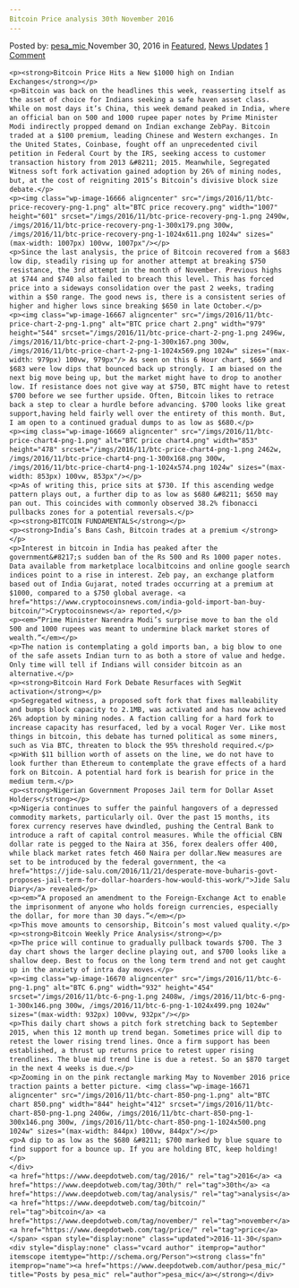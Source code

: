 ```yaml
---
Bitcoin Price analysis 30th November 2016
---
```

<article class="post-listing post-16659 post type-post status-publish format-standard has-post-thumbnail hentry  tag-3336 tag-30th tag-analysis tag-bitcoin tag-november tag-price">
    <div class="post-inner">
        <span>Posted by: <a href="https://www.deepdotweb.com/author/pesa_mic/" title="">pesa_mic </a></span>
    <span>November 30, 2016</span>
    <span>in <a href="https://www.deepdotweb.com/category/deepdot-news/" rel="category tag">Featured</a>, <a href="https://www.deepdotweb.com/category/news-updates/" rel="category tag">News Updates</a></span>
    <span><a href="https://www.deepdotweb.com/2016/11/30/bitcoin-price-analysis-30th-november-2016/#comments">1 Comment</a></span>
    </p>
    <div class="clear"></div>
    
    <p><strong>Bitcoin Price Hits a New $1000 high on Indian Exchanges</strong></p>
    <p>Bitcoin was back on the headlines this week, reasserting itself as the asset of choice for Indians seeking a safe haven asset class. While on most days it’s China, this week demand peaked in India, where an official ban on 500 and 1000 rupee paper notes by Prime Minister Modi indirectly propped demand on Indian exchange ZebPay. Bitcoin traded at a $100 premium, leading Chinese and Western exchanges. In the United States, Coinbase, fought off an unprecedented civil petition in Federal Court by the IRS, seeking access to customer transaction history from 2013 &#8211; 2015. Meanwhile, Segregated Witness soft fork activation gained adoption by 26% of mining nodes, but, at the cost of reigniting 2015’s Bitcoin’s divisive block size debate.</p>
    <p><img class="wp-image-16666 aligncenter" src="/imgs/2016/11/btc-price-recovery-png-1.png" alt="BTC price recovery.png" width="1007" height="601" srcset="/imgs/2016/11/btc-price-recovery-png-1.png 2490w, /imgs/2016/11/btc-price-recovery-png-1-300x179.png 300w, /imgs/2016/11/btc-price-recovery-png-1-1024x611.png 1024w" sizes="(max-width: 1007px) 100vw, 1007px"/></p>
    <p>Since the last analysis, the price of Bitcoin recovered from a $683 low dip, steadily rising up for another attempt at breaking $750 resistance, the 3rd attempt in the month of November. Previous highs at $744 and $740 also failed to breach this level. This has forced price into a sideways consolidation over the past 2 weeks, trading within a $50 range. The good news is, there is a consistent series of higher and higher lows since breaking $650 in late October.</p>
    <p><img class="wp-image-16667 aligncenter" src="/imgs/2016/11/btc-price-chart-2-png-1.png" alt="BTC price chart 2.png" width="979" height="544" srcset="/imgs/2016/11/btc-price-chart-2-png-1.png 2496w, /imgs/2016/11/btc-price-chart-2-png-1-300x167.png 300w, /imgs/2016/11/btc-price-chart-2-png-1-1024x569.png 1024w" sizes="(max-width: 979px) 100vw, 979px"/> As seen on this 6 Hour chart, $669 and $683 were low dips that bounced back up strongly. I am biased on the next big move being up, but the market might have to drop to another low. If resistance does not give way at $750, BTC might have to retest $700 before we see further upside. Often, Bitcoin likes to retrace back a step to clear a hurdle before advancing. $700 looks like great support,having held fairly well over the entirety of this month. But, I am open to a continued gradual dumps to as low as $680.</p>
    <p><img class="wp-image-16669 aligncenter" src="/imgs/2016/11/btc-price-chart4-png-1.png" alt="BTC price chart4.png" width="853" height="478" srcset="/imgs/2016/11/btc-price-chart4-png-1.png 2462w, /imgs/2016/11/btc-price-chart4-png-1-300x168.png 300w, /imgs/2016/11/btc-price-chart4-png-1-1024x574.png 1024w" sizes="(max-width: 853px) 100vw, 853px"/></p>
    <p>As of writing this, price sits at $730. If this ascending wedge pattern plays out, a further dip to as low as $680 &#8211; $650 may pan out. This coincides with commonly observed 38.2% fibonacci pullbacks zones for a potential reversals.</p>
    <p><strong>BITCOIN FUNDAMENTALS</strong></p>
    <p><strong>India’s Bans Cash, Bitcoin trades at a premium </strong></p>
    <p>Interest in bitcoin in India has peaked after the government&#8217;s sudden ban of the Rs 500 and Rs 1000 paper notes. Data available from marketplace localbitcoins and online google search indices point to a rise in interest. Zeb pay, an exchange platform based out of India Gujarat, noted trades occurring at a premium at $1000, compared to a $750 global average. <a href="https://www.cryptocoinsnews.com/india-gold-import-ban-buy-bitcoin/">Cryptocoinsnews</a> reported,</p>
    <p><em>“Prime Minister Narendra Modi’s surprise move to ban the old 500 and 1000 rupees was meant to undermine black market stores of wealth.”</em></p>
    <p>The nation is contemplating a gold imports ban, a big blow to one of the safe assets Indian turn to as both a store of value and hedge. Only time will tell if Indians will consider bitcoin as an alternative.</p>
    <p><strong>Bitcoin Hard Fork Debate Resurfaces with SegWit activation</strong></p>
    <p>Segregated witness, a proposed soft fork that fixes malleability and bumps block capacity to 2.1MB, was activated and has now achieved 26% adoption by mining nodes. A faction calling for a hard fork to increase capacity has resurfaced, led by a vocal Roger Ver. Like most things in bitcoin, this debate has turned political as some miners, such as Via BTC, threaten to block the 95% threshold required.</p>
    <p>With $11 billion worth of assets on the line, we do not have to look further than Ethereum to contemplate the grave effects of a hard fork on Bitcoin. A potential hard fork is bearish for price in the medium term.</p>
    <p><strong>Nigerian Government Proposes Jail term for Dollar Asset Holders</strong></p>
    <p>Nigeria continues to suffer the painful hangovers of a depressed commodity markets, particularly oil. Over the past 15 months, its forex currency reserves have dwindled, pushing the Central Bank to introduce a raft of capital control measures. While the official CBN dollar rate is pegged to the Naira at 356, forex dealers offer 400, while black market rates fetch 460 Naira per dollar.New measures are set to be introduced by the federal government, the <a href="https://jide-salu.com/2016/11/21/desperate-move-buharis-govt-proposes-jail-term-for-dollar-hoarders-how-would-this-work/">Jide Salu Diary</a> revealed</p>
    <p><em>“A proposed an amendment to the Foreign-Exchange Act to enable the imprisonment of anyone who holds foreign currencies, especially the dollar, for more than 30 days.”</em></p>
    <p>This move amounts to censorship, Bitcoin’s most valued quality.</p>
    <p><strong>Bitcoin Weekly Price Analysis</strong></p>
    <p>The price will continue to gradually pullback towards $700. The 3 day chart shows the larger decline playing out, and $700 looks like a shallow deep. Best to focus on the long term trend and not get caught up in the anxiety of intra day moves.</p>
    <p><img class="wp-image-16670 aligncenter" src="/imgs/2016/11/btc-6-png-1.png" alt="BTC 6.png" width="932" height="454" srcset="/imgs/2016/11/btc-6-png-1.png 2408w, /imgs/2016/11/btc-6-png-1-300x146.png 300w, /imgs/2016/11/btc-6-png-1-1024x499.png 1024w" sizes="(max-width: 932px) 100vw, 932px"/></p>
    <p>This daily chart shows a pitch fork stretching back to September 2015, when this 12 month up trend began. Sometimes price will dip to retest the lower rising trend lines. Once a firm support has been established, a thrust up returns price to retest upper rising trendlines. The blue mid trend line is due a retest. So an $870 target in the next 4 weeks is due.</p>
    <p>Zooming in on the pink rectangle marking May to November 2016 price traction paints a better picture. <img class="wp-image-16671 aligncenter" src="/imgs/2016/11/btc-chart-850-png-1.png" alt="BTC chart 850.png" width="844" height="412" srcset="/imgs/2016/11/btc-chart-850-png-1.png 2406w, /imgs/2016/11/btc-chart-850-png-1-300x146.png 300w, /imgs/2016/11/btc-chart-850-png-1-1024x500.png 1024w" sizes="(max-width: 844px) 100vw, 844px"/></p>
    <p>A dip to as low as the $680 &#8211; $700 marked by blue square to find support for a bounce up. If you are holding BTC, keep holding!</p>
    </div>
    <a href="https://www.deepdotweb.com/tag/2016/" rel="tag">2016</a> <a href="https://www.deepdotweb.com/tag/30th/" rel="tag">30th</a> <a href="https://www.deepdotweb.com/tag/analysis/" rel="tag">analysis</a> <a href="https://www.deepdotweb.com/tag/bitcoin/" rel="tag">bitcoin</a> <a href="https://www.deepdotweb.com/tag/november/" rel="tag">november</a> <a href="https://www.deepdotweb.com/tag/price/" rel="tag">price</a></span> <span style="display:none" class="updated">2016-11-30</span>
    <div style="display:none" class="vcard author" itemprop="author" itemscope itemtype="http://schema.org/Person"><strong class="fn" itemprop="name"><a href="https://www.deepdotweb.com/author/pesa_mic/" title="Posts by pesa_mic" rel="author">pesa_mic</a></strong></div>
    
